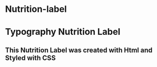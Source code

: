 # Nutrition-label
<h1>Typography Nutrition Label</h1> 

<h2>This Nutrition Label was created with Html and Styled with CSS</h2>


<img src = "">

